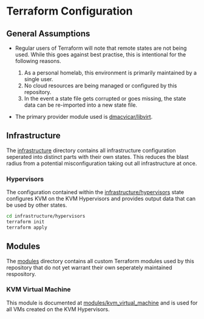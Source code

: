 # Terraform Configuration

## General Assumptions

- Regular users of Terraform will note that remote states are not being used. While this goes against best practise, this is intentional for the following reasons.

  1. As a personal homelab, this environment is primarily maintained by a single user.
  2. No cloud resources are being managed or configured by this repository.
  3. In the event a state file gets corrupted or goes missing, the state data can be re-imported into a new state file.

- The primary provider module used is [dmacvicar/libvirt](https://github.com/dmacvicar/terraform-provider-libvirt).

## Infrastructure

The [infrastructure](infrastructure) directory contains all infrastructure configuration seperated into distinct parts with their own states. This reduces the blast radius from a potential misconfiguration taking out all infrastructure at once.

### Hypervisors

The configuration contained within the [infrastructure/hypervisors](infrastructure/hypervisors) state configures KVM on the KVM Hypervisors and provides output data that can be used by other states.

```bash
cd infrastructure/hypervisors
terraform init
terraform apply
```

## Modules

The [modules](modules) directory contains all custom Terraform modules used by this repository that do not yet warrant their own seperately maintained respository.

### KVM Virtual Machine

This module is documented at [modules/kvm_virtual_machine](modules/kvm_virtual_machine) and is used for all VMs created on the KVM Hypervisors.
